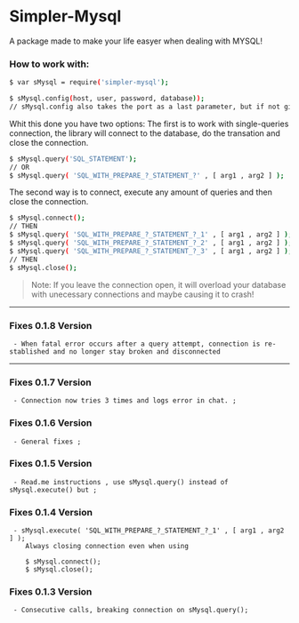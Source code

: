 # Simpler-Mysql

A package made to make your life easyer when dealing with MYSQL!

### How to work with:

```sh
$ var sMysql = require('simpler-mysql');

$ sMysql.config(host, user, password, database));
// sMysql.config also takes the port as a last parameter, but if not given, it will fall into 3306 (MySQL Default)
```

Whit this done you have two options:
The first is to work with single-queries connection, the library will connect to the database, do the transation and close the connection. 
```sh
$ sMysql.query('SQL_STATEMENT');
// OR 
$ sMysql.query( 'SQL_WITH_PREPARE_?_STATEMENT_?' , [ arg1 , arg2 ] );
```
The second way is to connect, execute any amount of queries and then close the connection.
```sh
$ sMysql.connect();
// THEN  
$ sMysql.query( 'SQL_WITH_PREPARE_?_STATEMENT_?_1' , [ arg1 , arg2 ] );
$ sMysql.query( 'SQL_WITH_PREPARE_?_STATEMENT_?_2' , [ arg1 , arg2 ] );
$ sMysql.query( 'SQL_WITH_PREPARE_?_STATEMENT_?_3' , [ arg1 , arg2 ] );
// THEN
$ sMysql.close();
```
> Note: If you leave the connection open, it will overload your database with unecessary connections and maybe causing it to crash!

---
### Fixes 0.1.8 Version
```
 - When fatal error occurs after a query attempt, connection is re-stablished and no longer stay broken and disconnected
```

---
### Fixes 0.1.7 Version
```
 - Connection now tries 3 times and logs error in chat. ;
```

### Fixes 0.1.6 Version
```
 - General fixes ;
```
### Fixes 0.1.5 Version
```
 - Read.me instructions , use sMysql.query() instead of sMysql.execute() but ;
```

### Fixes 0.1.4 Version
```
 - sMysql.execute( 'SQL_WITH_PREPARE_?_STATEMENT_?_1' , [ arg1 , arg2 ] );
    Always closing connection even when using 
    
    $ sMysql.connect();
    $ sMysql.close();
```

### Fixes 0.1.3 Version
```
 - Consecutive calls, breaking connection on sMysql.query();
```


